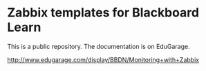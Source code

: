 Zabbix templates for Blackboard Learn
=================================

This is a public repository. The documentation is on EduGarage.

http://www.edugarage.com/display/BBDN/Monitoring+with+Zabbix
